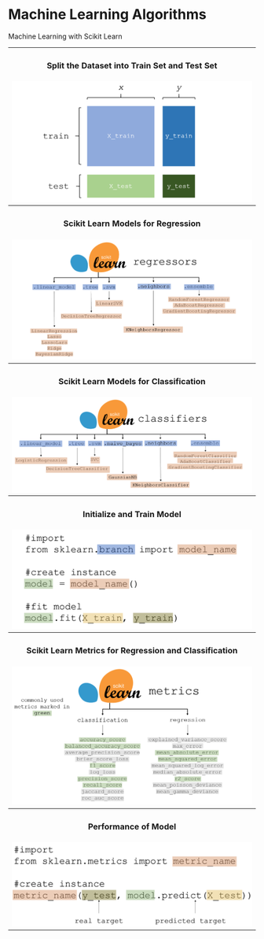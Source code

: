 # Machine Learning Algorithms
Machine Learning with Scikit Learn

<table align='center'>
  <tr><th><h3>Split the Dataset into Train Set and Test Set</h3></th></tr>
  <tr><td><img src='Image/TrainTestSplit.png'></td></tr>
  <tr><th><h3>Scikit Learn Models for Regression</h3></th></tr>
  <tr><td><img src='Image/Regressor.png'></td></tr>
  <tr><th><h3>Scikit Learn Models for Classification</h3></th></tr>
  <tr><td><img src='Image/Classifier.png'></td></tr>
  <tr><th><h3>Initialize and Train Model</h3></th></tr>
  <tr><td><img src='Image/Model.png'></td></tr>
  <tr><th><h3>Scikit Learn Metrics for Regression and Classification</h3></th></tr>
  <tr><td><img src='Image/ScikitLearnMetrics.png'></td></tr>
  <tr><th><h3>Performance of Model</h3></th></tr>
  <tr><td><img src='Image/Metrics.png'></td></tr>
</table>
